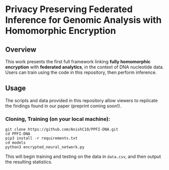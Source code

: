# Privacy Preserving Federated Inference for Genomic Analysis with Homomorphic Encryption

## Overview
This work presents the first full framework linking **fully homomorphic encryption** with **federated analytics**, in the context of DNA nucleotide data. Users can train using the code in this repository, then perform inference. 

## Usage

The scripts and data provided in this repository allow viewers to replicate the findings found in our paper (preprint coming soon!).

### Cloning, Training (on your local machine):

```
git clone https://github.com/AnishC10/PPFI-DNA.git
cd PPFI-DNA
pip3 install -r requirements.txt
cd models
python3 encrypted_neural_network.py
```
This will begin training and testing on the data in ```data.csv```, and then output the resulting statistics.   

